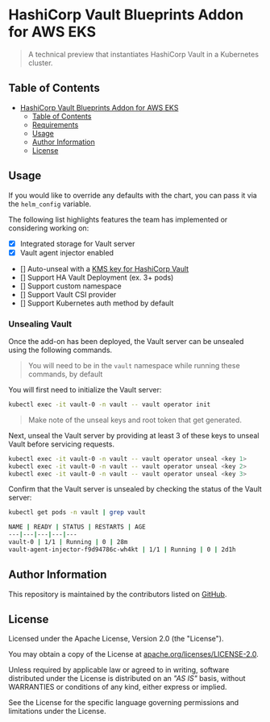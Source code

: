 # HashiCorp Vault Blueprints Addon for AWS EKS

> A technical preview that instantiates HashiCorp Vault in a Kubernetes cluster.

## Table of Contents

- [HashiCorp Vault Blueprints Addon for AWS EKS](#hashicorp-vault-blueprints-addon-for-aws-eks)
  - [Table of Contents](#table-of-contents)
  - [Requirements](#requirements)
  - [Usage](#usage)
  - [Author Information](#author-information)
  - [License](#license)

## Usage

If you would like to override any defaults with the chart, you can pass it via the `helm_config` variable.

The following list highlights features the team has implemented or considering working on:

- [X] Integrated storage for Vault server
- [X] Vault agent injector enabled
- [] Auto-unseal with a [KMS key for HashiCorp Vault](https://www.vaultproject.io/docs/configuration/seal/awskms)
- [] Support HA Vault Deployment (ex. 3+ pods)
- [] Support custom namespace
- [] Support Vault CSI provider
- [] Support Kubernetes auth method by default

### Unsealing Vault

Once the add-on has been deployed, the Vault server can be unsealed using the following commands.

> You will need to be in the `vault` namespace while running these commands, by default

You will first need to initialize the Vault server:

```sh
kubectl exec -it vault-0 -n vault -- vault operator init
```

> Make note of the unseal keys and root token that get generated.

Next, unseal the Vault server by providing at least 3 of these keys to unseal Vault before servicing requests.

```sh
kubectl exec -it vault-0 -n vault -- vault operator unseal <key 1>
kubectl exec -it vault-0 -n vault -- vault operator unseal <key 2>
kubectl exec -it vault-0 -n vault -- vault operator unseal <key 3>
 ```

Confirm that the Vault server is unsealed by checking the status of the Vault server:

```sh
kubectl get pods -n vault | grep vault

NAME | READY | STATUS | RESTARTS | AGE
---|---|---|---|---
vault-0 | 1/1 | Running | 0 | 28m
vault-agent-injector-f9d94786c-wh4kt | 1/1 | Running | 0 | 2d1h
```

<!-- BEGIN_TF_DOCS -->
<!-- END_TF_DOCS -->

## Author Information

This repository is maintained by the contributors listed on [GitHub](https://github.com/ksatirli/hashicorp-vault-eks-blueprints-addon/graphs/contributors).

## License

Licensed under the Apache License, Version 2.0 (the "License").

You may obtain a copy of the License at [apache.org/licenses/LICENSE-2.0](http://www.apache.org/licenses/LICENSE-2.0).

Unless required by applicable law or agreed to in writing, software distributed under the License is distributed on an _"AS IS"_ basis, without WARRANTIES or conditions of any kind, either express or implied.

See the License for the specific language governing permissions and limitations under the License.
